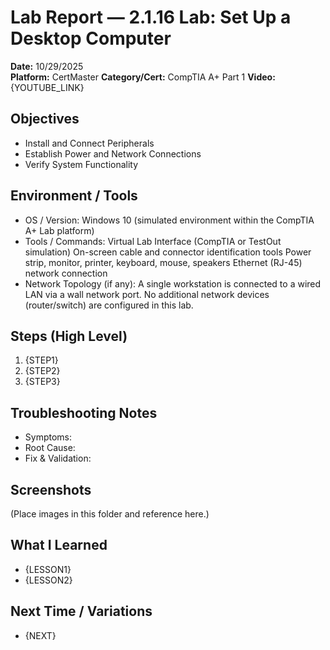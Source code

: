 # Lab Report — 2.1.16 Lab: Set Up a Desktop Computer

**Date:** 10/29/2025  
**Platform:**  CertMaster
**Category/Cert:** CompTIA A+ Part 1
**Video:** {YOUTUBE_LINK}

## Objectives
- Install and Connect Peripherals
- Establish Power and Network Connections
- Verify System Functionality

## Environment / Tools
- OS / Version: Windows 10 (simulated environment within the CompTIA A+ Lab platform)
- Tools / Commands:
        Virtual Lab Interface (CompTIA or TestOut simulation)
        On-screen cable and connector identification tools
        Power strip, monitor, printer, keyboard, mouse, speakers
        Ethernet (RJ-45) network connection
- Network Topology (if any): A single workstation is connected to a wired LAN via a wall network port. No additional network devices (router/switch) are configured in this lab.

## Steps (High Level)
1. {STEP1}
2. {STEP2}
3. {STEP3}

## Troubleshooting Notes
- Symptoms:
- Root Cause:
- Fix & Validation:

## Screenshots
(Place images in this folder and reference here.)

## What I Learned
- {LESSON1}
- {LESSON2}

## Next Time / Variations
- {NEXT}
